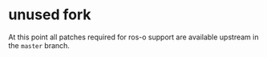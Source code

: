 # unused fork
At this point all patches required for ros-o support are available upstream in the `master` branch.
